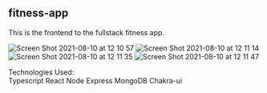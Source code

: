 ## fitness-app

This is the frontend to the fullstack fitness app.  


![Screen Shot 2021-08-10 at 12 10 57](https://user-images.githubusercontent.com/67185854/128807257-35ca5719-4897-4183-bd31-cbd119378a1a.png)
![Screen Shot 2021-08-10 at 12 11 14](https://user-images.githubusercontent.com/67185854/128807209-ad419cb5-0227-42d7-ab78-bd370730da65.png)
![Screen Shot 2021-08-10 at 12 11 35](https://user-images.githubusercontent.com/67185854/128807221-8f58b759-fac3-430c-877b-fc74d22f9c53.png)
![Screen Shot 2021-08-10 at 12 11 47](https://user-images.githubusercontent.com/67185854/128807226-c42299af-242e-4940-b52d-6581f2248ded.png)


Technologies Used:  
Typescript
React 
Node
Express
MongoDB
Chakra-ui
